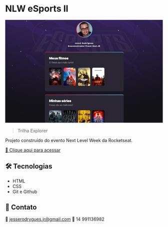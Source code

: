 # NLW eSports II

![preview](preview/preview.jpg)

> Trilha Explorer

Projeto construído do evento Next Level Week da Rocketseat.

[🔗 Clique aqui para acessar](https://jrodrygues.github.io/NLW-eSport/)


## 🛠 Tecnologias

- HTML
- CSS
- Git e Github

## 💛 Contato

📧 jesserodrygues.jr@gmail.com
📱 14 991136982
